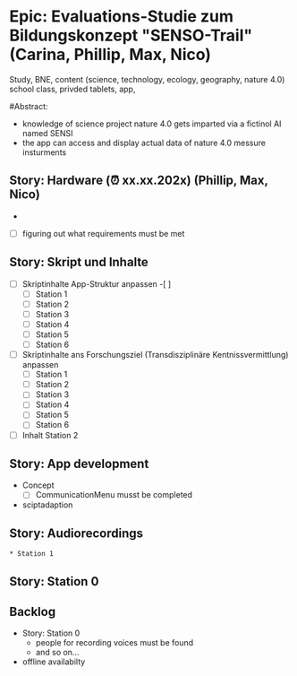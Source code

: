 # Epic: Evaluations-Studie zum Bildungskonzept "SENSO-Trail" (Carina, Phillip, Max, Nico)
Study, BNE, content (science, technology, ecology, geography, nature 4.0) school class, privded tablets, app, 

#Abstract:

* knowledge of science project nature 4.0 gets imparted via a fictinol AI named SENSI
* the app can access and display actual data of nature 4.0 messure insturments

## Story: Hardware (⏰ xx.xx.202x) (Phillip, Max, Nico)
- 
- [ ] figuring out what requirements must be met
## Story: Skript und Inhalte

- [ ] Skriptinhalte App-Struktur anpassen
    -[ ]
    -[ ] Station 1
    -[ ] Station 2
    -[ ] Station 3
    -[ ] Station 4
    -[ ] Station 5
    -[ ] Station 6
- [ ] Skriptinhalte ans Forschungsziel (Transdisziplinäre Kentnissvermittlung) anpassen
    -[ ] Station 1
    -[ ] Station 2
    -[ ] Station 3
    -[ ] Station 4
    -[ ] Station 5
    -[ ] Station 6

-[ ] Inhalt Station 2
## Story: App development

* Concept 
    - [ ] CommunicationMenu musst be completed
    
* sciptadaption

## Story: Audiorecordings



    * Station 1

## Story: Station 0
## Backlog

* Story: Station 0
    * people for recording voices must be found
    * and so on...
* offline availabilty

